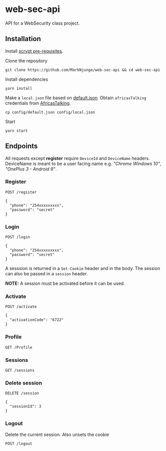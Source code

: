 # web-sec-api

API for a WebSecurity class project.

## Installation

Install [scrypt pre-requisites](https://www.npmjs.com/package/scrypt#pre-requisistes).

Clone the repository

```
git clone https://github.com/MarkNjunge/web-sec-api && cd web-sec-api
```

Install dependencies

```
yarn install
```

Make a `local.json` file based on [default.json](./config/default.json). Obtain `africasTalking` credentials from [AfricasTalking](https://africastalking.com/).

```
cp config/default.json config/local.json
```

Start

```
yarn start
```

## Endpoints

All requests except **register** require `DeviceId` and `DeviceName` headers. DeviceName is meant to be a user facing name e.g. _"Chrome Windows 10"_, _"OnePlus 3 - Android 9"_.

### Register

```
POST /register

{
  "phone": "254xxxxxxxxx",
  "password": "secret"
}
```

### Login

```
POST /login

{
  "phone": "254xxxxxxxxx",
  "password": "secret"
}
```

A sesssion is returned in a `Set-Cookie` header and in the body. The session can also be passed in a `session` header.

**NOTE:** A session must be activated before it can be used.

### Activate

```
POST /activate

{
  "activationCode": "6722"
}
```

### Profile

```
GET /Profile
```

### Sessions

```
GET /sessions
```

### Delete session

```
DELETE /session

{
  "sessionId": 3
}
```

### Logout

Delete the current session. Also unsets the cookie

```
POST /logout
```
